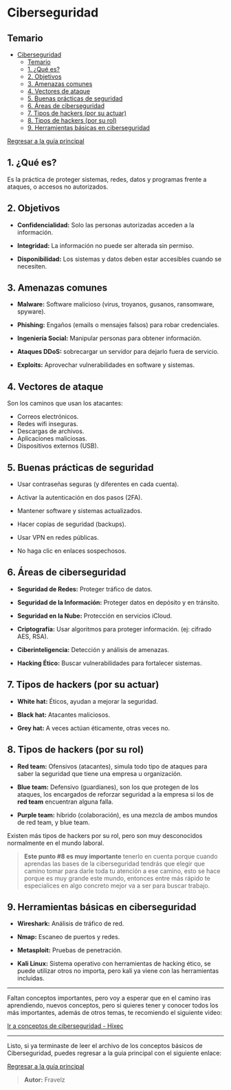 # Ciberseguridad

## Temario

- [Ciberseguridad](#ciberseguridad)
  - [Temario](#temario)
  - [1. ¿Qué es?](#1-qué-es)
  - [2. Objetivos](#2-objetivos)
  - [3. Amenazas comunes](#3-amenazas-comunes)
  - [4. Vectores de ataque](#4-vectores-de-ataque)
  - [5. Buenas prácticas de seguridad](#5-buenas-prácticas-de-seguridad)
  - [6. Áreas de ciberseguridad](#6-áreas-de-ciberseguridad)
  - [7. Tipos de hackers (por su actuar)](#7-tipos-de-hackers-por-su-actuar)
  - [8. Tipos de hackers (por su rol)](#8-tipos-de-hackers-por-su-rol)
  - [9. Herramientas básicas en ciberseguridad](#9-herramientas-básicas-en-ciberseguridad)

[Regresar a la guía principal](./../readme.md#0-conceptos-b%C3%A1sicos-leer-archivo)

## 1. ¿Qué es?

Es la práctica de proteger sistemas, redes, datos y programas frente a ataques, o accesos no autorizados.

## 2. Objetivos

- **Confidencialidad:** Solo las personas autorizadas acceden a la información.

- **Integridad:** La información no puede ser alterada sin permiso.

- **Disponibilidad:** Los sistemas y datos deben estar accesibles cuando se necesiten.

## 3. Amenazas comunes

- **Malware:** Software malicioso (virus, troyanos, gusanos, ransomware, spyware).

- **Phishing:** Engaños (emails o mensajes falsos) para robar credenciales.

- **Ingeniería Social:** Manipular personas para obtener información.

- **Ataques DDoS:** sobrecargar un servidor para dejarlo fuera de servicio.

- **Exploits:** Aprovechar vulnerabilidades en software y sistemas.

## 4. Vectores de ataque

Son los caminos que usan los atacantes:

- Correos electrónicos.
- Redes wifi inseguras.
- Descargas de archivos.
- Aplicaciones maliciosas.
- Dispositivos externos (USB).

## 5. Buenas prácticas de seguridad

- Usar contraseñas seguras (y diferentes en cada cuenta).

- Activar la autenticación en dos pasos (2FA).

- Mantener software y sistemas actualizados.

- Hacer copias de seguridad (backups).

- Usar VPN en redes públicas.

- No haga clic en enlaces sospechosos.

## 6. Áreas de ciberseguridad

- **Seguridad de Redes:** Proteger tráfico de datos.

- **Seguridad de la Información:** Proteger datos en depósito y en tránsito.

- **Seguridad en la Nube:** Protección en servicios iCloud.

- **Criptografía:** Usar algoritmos para proteger información. (ej: cifrado AES, RSA).

- **Ciberinteligencia:** Detección y análisis de amenazas.

- **Hacking Ético:** Buscar vulnerabilidades para fortalecer sistemas.

## 7. Tipos de hackers (por su actuar)

- **White hat:** Éticos, ayudan a mejorar la seguridad.

- **Black hat:** Atacantes maliciosos.

- **Grey hat:** A veces actúan éticamente, otras veces no.

## 8. Tipos de hackers (por su rol)

- **Red team:** Ofensivos (atacantes), simula todo tipo de ataques para saber la seguridad que tiene una empresa u organización.

- **Blue team:** Defensivo (guardianes), son los que protegen de los ataques, los encargados de reforzar seguridad a la empresa si los de **red team** encuentran alguna falla.

- **Purple team:** híbrido (colaboración), es una mezcla de ambos mundos de red team, y blue team.

Existen más tipos de hackers por su rol, pero son muy desconocidos normalmente en el mundo laboral.

> **Este punto #8 es muy importante** tenerlo en cuenta porque cuando aprendas las bases de la ciberseguridad tendrás que elegir que camino tomar para darle toda tu atención a ese camino, esto se hace porque es muy grande este mundo, entonces entre más rápido te especialices en algo concreto mejor va a ser para buscar trabajo.

## 9. Herramientas básicas en ciberseguridad

- **Wireshark:** Análisis de tráfico de red.

- **Nmap:** Escaneo de puertos y redes.

- **Metasploit:** Pruebas de penetración.

- **Kali Linux:** Sistema operativo con herramientas de hacking ético, se puede utilizar otros no importa, pero kali ya viene con las herramientas incluidas.

---

Faltan conceptos importantes, pero voy a esperar que en el camino iras aprendiendo, nuevos conceptos, pero si quieres tener y conocer todos los más importantes, además de otros temas, te recomiendo el siguiente video:

[Ir a conceptos de ciberseguridad - Hixec](https://www.youtube.com/watch?v=spMYZHepjko)

---

Listo, si ya terminaste de leer el archivo de los conceptos básicos de Ciberseguridad, puedes regresar a la guía principal con el siguiente enlace:

[Regresar a la guía principal](./../readme.md#0-conceptos-b%C3%A1sicos-leer-archivo)

> **Autor:** Fravelz
